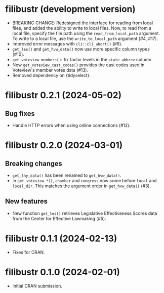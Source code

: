 # filibustr (development version)

* BREAKING CHANGE: Redesigned the interface for reading from local files, and 
  added the ability to write to local files. Now, to read from a local file, 
  specify the file path using the `read_from_local_path` argument. To write to 
  a local file, use the `write_to_local_path` argument (#4, #17).
* Improved error messages with `cli::cli_abort()` (#9).
* `get_les()` and `get_hvw_data()` now use more specific column types (#10).
* `get_voteview_members()`: fix factor levels in the `state_abbrev` column.
* New `get_voteview_cast_codes()` provides the cast codes used in 
  Voteview's member votes data (#13).
* Removed dependency on {tidyselect}.

# filibustr 0.2.1 (2024-05-02)

## Bug fixes

* Handle HTTP errors when using online connections (#12).

# filibustr 0.2.0 (2024-03-01)

## Breaking changes

* `get_lhy_data()` has been renamed to `get_hvw_data()`.
* In `get_voteview_*()`, `chamber` and `congress` now come before `local` and 
  `local_dir`. This matches the argument order in `get_hvw_data()` (#3).

## New features

* New function `get_les()` retrieves Legislative Effectiveness Scores data from the Center 
  for Effective Lawmaking (#5).

# filibustr 0.1.1 (2024-02-13)

* Fixes for CRAN.

# filibustr 0.1.0 (2024-02-01)

* Initial CRAN submission.
